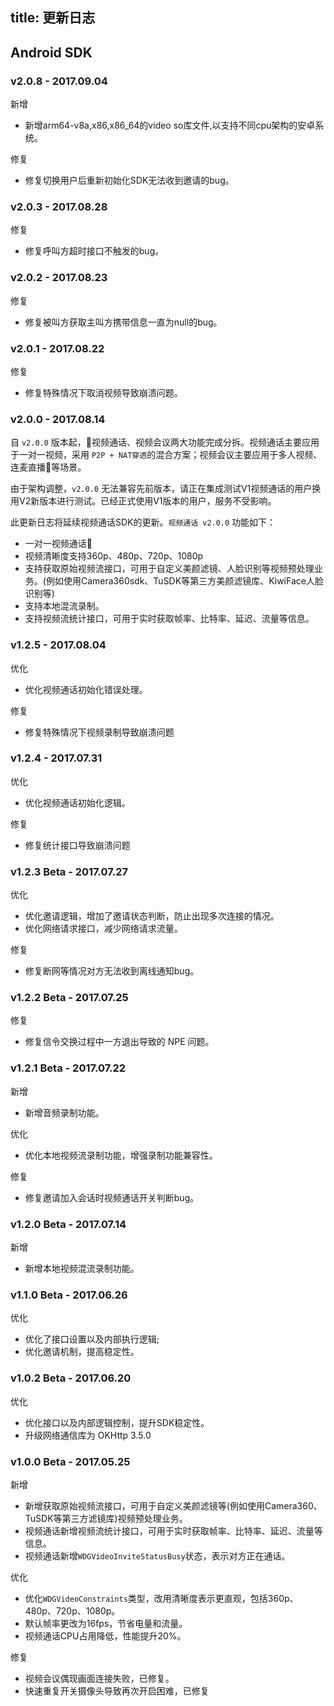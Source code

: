 title: 更新日志
---

## Android SDK

### v2.0.8 - 2017.09.04

<span class="changelog add">新增</span>

- 新增arm64-v8a,x86,x86_64的video so库文件,以支持不同cpu架构的安卓系统。

<span class="changelog fix">修复</span>

- 修复切换用户后重新初始化SDK无法收到邀请的bug。

### v2.0.3 - 2017.08.28

<span class="changelog fix">修复</span>

- 修复呼叫方超时接口不触发的bug。

### v2.0.2 - 2017.08.23

<span class="changelog fix">修复</span>

- 修复被叫方获取主叫方携带信息一直为null的bug。

### v2.0.1 - 2017.08.22

<span class="changelog fix">修复</span>

- 修复特殊情况下取消视频导致崩溃问题。


### v2.0.0 - 2017.08.14

自 `v2.0.0` 版本起，视频通话、视频会议两大功能完成分拆。视频通话主要应用于一对一视频，采用 `P2P + NAT穿透`的混合方案；视频会议主要应用于多人视频、连麦直播等场景。

由于架构调整，`v2.0.0` 无法兼容先前版本，请正在集成测试V1视频通话的用户换用V2新版本进行测试。已经正式使用V1版本的用户，服务不受影响。

此更新日志将延续视频通话SDK的更新。`视频通话 v2.0.0` 功能如下：

- 一对一视频通话
- 视频清晰度支持360p、480p、720p、1080p
- 支持获取原始视频流接口，可用于自定义美颜滤镜、人脸识别等视频预处理业务。(例如使用Camera360sdk、TuSDK等第三方美颜滤镜库、KiwiFace人脸识别等)
- 支持本地混流录制。
- 支持视频流统计接口，可用于实时获取帧率、比特率、延迟、流量等信息。

### v1.2.5 - 2017.08.04

<span class="changelog optimize">优化</span>

- 优化视频通话初始化错误处理。

<span class="changelog fix">修复</span>

- 修复特殊情况下视频录制导致崩溃问题


### v1.2.4 - 2017.07.31

<span class="changelog optimize">优化</span>

- 优化视频通话初始化逻辑。

<span class="changelog fix">修复</span>

- 修复统计接口导致崩溃问题


### v1.2.3 Beta - 2017.07.27


<span class="changelog optimize">优化</span>

- 优化邀请逻辑，增加了邀请状态判断，防止出现多次连接的情况。
- 优化网络请求接口，减少网络请求流量。

<span class="changelog fix">修复</span>

- 修复断网等情况对方无法收到离线通知bug。


### v1.2.2 Beta - 2017.07.25

<span class="changelog fix">修复</span>

- 修复信令交换过程中一方退出导致的 NPE 问题。

### v1.2.1 Beta - 2017.07.22

<span class="changelog add">新增</span>

- 新增音频录制功能。

<span class="changelog optimize">优化</span>

- 优化本地视频流录制功能，增强录制功能兼容性。

<span class="changelog fix">修复</span>

- 修复邀请加入会话时视频通话开关判断bug。


### v1.2.0 Beta - 2017.07.14

<span class="changelog add">新增</span>

- 新增本地视频混流录制功能。

### v1.1.0 Beta - 2017.06.26

<span class="changelog optimize">优化</span>

- 优化了接口设置以及内部执行逻辑;
- 优化邀请机制，提高稳定性。


### v1.0.2 Beta - 2017.06.20

<span class="changelog optimize">优化</span>

- 优化接口以及内部逻辑控制，提升SDK稳定性。
- 升级网络通信库为 OKHttp 3.5.0

### v1.0.0 Beta - 2017.05.25

<span class="changelog add">新增</span>

- 新增获取原始视频流接口，可用于自定义美颜滤镜等(例如使用Camera360、TuSDK等第三方滤镜库)视频预处理业务。
- 视频通话新增视频流统计接口，可用于实时获取帧率、比特率、延迟、流量等信息。
- 视频通话新增`WDGVideoInviteStatusBusy`状态，表示对方正在通话。

<span class="changelog optimize">优化</span>

- 优化`WDGVideoConstraints`类型，改用清晰度表示更直观，包括360p、480p、720p、1080p。
- 默认帧率更改为16fps，节省电量和流量。
- 视频通话CPU占用降低，性能提升20%。

<span class="changelog fix">修复</span>

- 视频会议偶现画面连接失败，已修复。
- 快速重复开关摄像头导致再次开启困难，已修复

